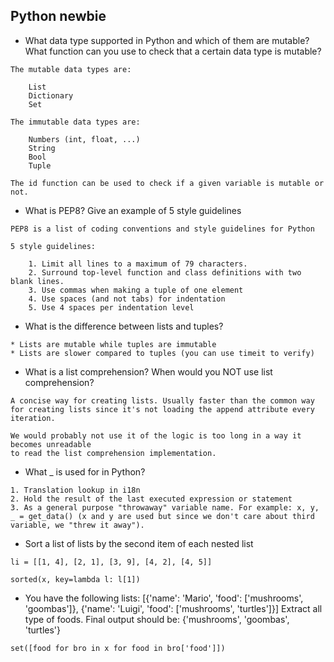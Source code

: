 ## Python newbie

* What data type supported in Python and which of them are mutable?
  What function can you use to check that a certain data type is mutable?

```
The mutable data types are:

    List
    Dictionary
    Set
    
The immutable data types are:

    Numbers (int, float, ...)
    String
    Bool
    Tuple

The id function can be used to check if a given variable is mutable or not.
```

* What is PEP8? Give an example of 5 style guidelines

```
PEP8 is a list of coding conventions and style guidelines for Python

5 style guidelines:

    1. Limit all lines to a maximum of 79 characters.
    2. Surround top-level function and class definitions with two blank lines.
    3. Use commas when making a tuple of one element
    4. Use spaces (and not tabs) for indentation
    5. Use 4 spaces per indentation level
```

* What is the difference between lists and tuples?

```
* Lists are mutable while tuples are immutable
* Lists are slower compared to tuples (you can use timeit to verify)
```

* What is a list comprehension?
  When would you NOT use list comprehension?

```
A concise way for creating lists. Usually faster than the common way
for creating lists since it's not loading the append attribute every iteration.

We would probably not use it of the logic is too long in a way it becomes unreadable
to read the list comprehension implementation.
```

* What _ is used for in Python?

```
1. Translation lookup in i18n
2. Hold the result of the last executed expression or statement
3. As a general purpose "throwaway" variable name. For example: x, y, _ = get_data() (x and y are used but since we don't care about third variable, we "threw it away").
```

* Sort a list of lists by the second item of each nested list

```
li = [[1, 4], [2, 1], [3, 9], [4, 2], [4, 5]]

sorted(x, key=lambda l: l[1])
```

* You have the following lists: [{'name': 'Mario', 'food': ['mushrooms', 'goombas']}, {'name': 'Luigi', 'food': ['mushrooms', 'turtles']}]
  Extract all type of foods. Final output should be: {'mushrooms', 'goombas', 'turtles'}

```
set([food for bro in x for food in bro['food']])
```
